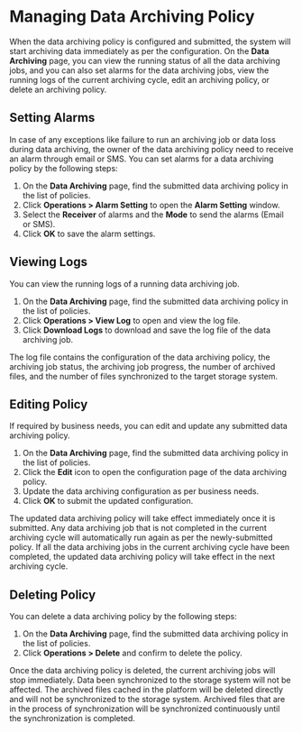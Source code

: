 # Managing Data Archiving Policy
When the data archiving policy is configured and submitted, the system will start archiving data immediately as per the configuration. On the **Data Archiving** page, you can view the running status of all the data archiving jobs, and you can also set alarms for the data archiving jobs, view the running logs of the current archiving cycle, edit an archiving policy, or delete an archiving policy.

## Setting Alarms

In case of any exceptions like failure to run an archiving job or data loss during data archiving, the owner of the data archiving policy need to receive an alarm through email or SMS. You can set alarms for a data archiving policy by the following steps:

1. On the **Data Archiving** page, find the submitted data archiving policy in the list of policies.
2. Click **Operations > Alarm Setting** to open the **Alarm Setting** window.
3. Select the **Receiver** of alarms and the **Mode** to send the alarms (Email or SMS).
4. Click **OK** to save the alarm settings.

## Viewing Logs

You can view the running logs of a running data archiving job.

1. On the **Data Archiving** page, find the submitted data archiving policy in the list of policies.
2. Click **Operations > View Log** to open and view the log file.
3. Click **Download Logs** to download and save the log file of the data archiving job.

The log file contains the configuration of the data archiving policy, the archiving job status, the archiving job progress, the number of archived files, and the number of files synchronized to the target storage system.

## Editing Policy

If required by business needs, you can edit and update any submitted data archiving policy.

1. On the **Data Archiving** page, find the submitted data archiving policy in the list of policies.
2. Click the **Edit** icon to open the configuration page of the data archiving policy.
3. Update the data archiving configuration as per business needs.
4. Click **OK** to submit the updated configuration.

The updated data archiving policy will take effect immediately once it is submitted. Any data archiving job that is not completed in the current archiving cycle will automatically run again as per the newly-submitted policy. If all the data archiving jobs in the current archiving cycle have been completed, the updated data archiving policy will take effect in the next archiving cycle.

## Deleting Policy

You can delete a data archiving policy by the following steps:

1. On the **Data Archiving** page, find the submitted data archiving policy in the list of policies.
2. Click **Operations > Delete** and confirm to delete the policy.

Once the data archiving policy is deleted, the current archiving jobs will stop immediately. Data been synchronized to the storage system will not be affected. The archived files cached in the platform will be deleted directly and will not be synchronized to the storage system. Archived files that are in the process of synchronization will be synchronized continuously until the synchronization is completed.
